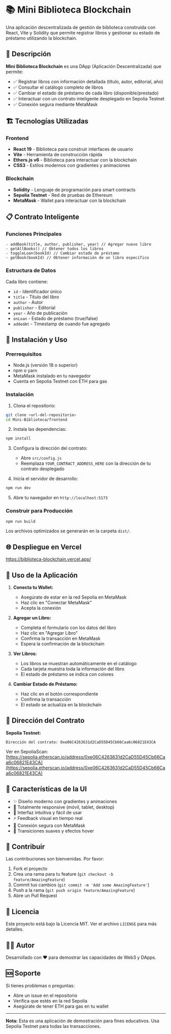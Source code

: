 # 📚 Mini Biblioteca Blockchain

Una aplicación descentralizada de gestión de biblioteca construida con React, Vite y Solidity que permite registrar libros y gestionar su estado de préstamo utilizando la blockchain.

## 🎯 Descripción

**Mini Biblioteca Blockchain** es una DApp (Aplicación Descentralizada) que permite:

- ✅ Registrar libros con información detallada (título, autor, editorial, año)
- ✅ Consultar el catálogo completo de libros
- ✅ Cambiar el estado de préstamo de cada libro (disponible/prestado)
- ✅ Interactuar con un contrato inteligente desplegado en Sepolia Testnet
- ✅ Conexión segura mediante MetaMask

## 🏗️ Tecnologías Utilizadas

### Frontend
- **React 19** - Biblioteca para construir interfaces de usuario
- **Vite** - Herramienta de construcción rápida
- **Ethers.js v6** - Biblioteca para interactuar con la blockchain
- **CSS3** - Estilos modernos con gradientes y animaciones

### Blockchain
- **Solidity** - Lenguaje de programación para smart contracts
- **Sepolia Testnet** - Red de pruebas de Ethereum
- **MetaMask** - Wallet para interactuar con la blockchain

## 📋 Contrato Inteligente

### Funciones Principales

```solidity
- addBook(title, author, publisher, year) // Agregar nuevo libro
- getAllBooks() // Obtener todos los libros
- toggleLoan(bookId) // Cambiar estado de préstamo
- getBook(bookId) // Obtener información de un libro específico
```

### Estructura de Datos

Cada libro contiene:
- `id` - Identificador único
- `title` - Título del libro
- `author` - Autor
- `publisher` - Editorial
- `year` - Año de publicación
- `onLoan` - Estado de préstamo (true/false)
- `addedAt` - Timestamp de cuando fue agregado

## 🚀 Instalación y Uso

### Prerrequisitos

- Node.js (versión 18 o superior)
- npm o yarn
- MetaMask instalado en tu navegador
- Cuenta en Sepolia Testnet con ETH para gas

### Instalación

1. Clona el repositorio:
```bash
git clone <url-del-repositorio>
cd Mini-Biblioteca/frontend
```

2. Instala las dependencias:
```bash
npm install
```

3. Configura la dirección del contrato:
   - Abre `src/config.js`
   - Reemplaza `YOUR_CONTRACT_ADDRESS_HERE` con la dirección de tu contrato desplegado

4. Inicia el servidor de desarrollo:
```bash
npm run dev
```

5. Abre tu navegador en `http://localhost:5173`

### Construir para Producción

```bash
npm run build
```

Los archivos optimizados se generarán en la carpeta `dist/`.

## 🌐 Despliegue en Vercel
https://biblioteca-blockchain.vercel.app/ 

## 📝 Uso de la Aplicación

1. **Conecta tu Wallet:**
   - Asegúrate de estar en la red Sepolia en MetaMask
   - Haz clic en "Conectar MetaMask"
   - Acepta la conexión

2. **Agregar un Libro:**
   - Completa el formulario con los datos del libro
   - Haz clic en "Agregar Libro"
   - Confirma la transacción en MetaMask
   - Espera la confirmación de la blockchain

3. **Ver Libros:**
   - Los libros se muestran automáticamente en el catálogo
   - Cada tarjeta muestra toda la información del libro
   - El estado de préstamo se indica con colores

4. **Cambiar Estado de Préstamo:**
   - Haz clic en el botón correspondiente
   - Confirma la transacción
   - El estado se actualiza en la blockchain

## 🔗 Dirección del Contrato

**Sepolia Testnet:**
```
Dirección del contrato: 0xe06C4263631d2CaD55D45Cb66Caa6c06821E43CA
```

Ver en SepoliaScan: [https://sepolia.etherscan.io/address/0xe06C4263631d2CaD55D45Cb66Caa6c06821E43CA](https://sepolia.etherscan.io/address/0xe06C4263631d2CaD55D45Cb66Caa6c06821E43CA)

## 🎨 Características de la UI

- ✨ Diseño moderno con gradientes y animaciones
- 📱 Totalmente responsive (móvil, tablet, desktop)
- 🎯 Interfaz intuitiva y fácil de usar
- ⚡ Feedback visual en tiempo real
- 🔐 Conexión segura con MetaMask
- 💫 Transiciones suaves y efectos hover

## 🤝 Contribuir

Las contribuciones son bienvenidas. Por favor:

1. Fork el proyecto
2. Crea una rama para tu feature (`git checkout -b feature/AmazingFeature`)
3. Commit tus cambios (`git commit -m 'Add some AmazingFeature'`)
4. Push a la rama (`git push origin feature/AmazingFeature`)
5. Abre un Pull Request

## 📄 Licencia

Este proyecto está bajo la Licencia MIT. Ver el archivo `LICENSE` para más detalles.

## 👨‍💻 Autor

Desarrollado con ❤️ para demostrar las capacidades de Web3 y DApps.

## 🆘 Soporte

Si tienes problemas o preguntas:
- Abre un issue en el repositorio
- Verifica que estés en la red Sepolia
- Asegúrate de tener ETH para gas en tu wallet

---

**Nota:** Esta es una aplicación de demostración para fines educativos. Usa Sepolia Testnet para todas las transacciones.

